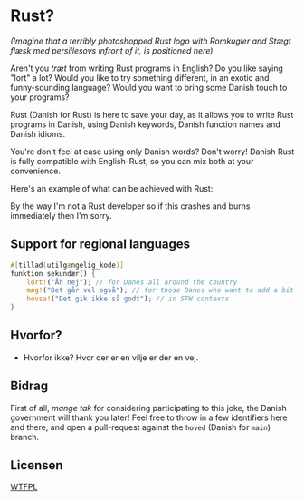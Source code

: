 # Rust?

_(Imagine that a terribly photoshopped Rust logo with Romkugler and Stægt flæsk med persillesovs infront of it, is positioned here)_

Aren't you _træt_ from writing Rust programs in English? Do you like saying "lort" a lot? Would you like to try something different, in an exotic and funny-sounding language? Would you want to bring some Danish touch to your programs?

Rust (Danish for Rust) is here to save your day, as it allows you to write Rust programs in Danish, using Danish keywords, Danish function names and Danish idioms.

You're don't feel at ease using only Danish words? Don't worry! Danish Rust is fully compatible with English-Rust, so you can mix both at your convenience.

Here's an example of what can be achieved with Rust:

By the way I'm not a Rust developer so if this crashes and burns immediately then I'm sorry.

## Support for regional languages

```rust
#[tillad(utilgængelig_kode)]
funktion sekundær() {
    lort!("Åh nej"); // for Danes all around the country
    møg!("Det går vel også"); // for those Danes who want to add a bit of country flair to it
    hovsa!("Det gik ikke så godt"); // in SFW contexts
}
```
## Hvorfor?
 * Hvorfor ikke? Hvor der er en vilje er der en vej.

## Bidrag

First of all, _mange tak_ for considering participating to this joke, the
Danish government will thank you later! Feel free to throw in a few identifiers
here and there, and open a pull-request against the `hoved` (Danish for
`main`) branch.

## Licensen

[WTFPL](http://www.wtfpl.net/)

